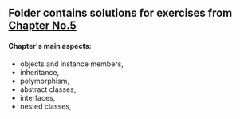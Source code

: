 <html>
  <h2>Folder contains solutions for exercises from <a href="http://math.hws.edu/javanotes/c5/index.html">Chapter No.5<a/></h2>
  <h4>Chapter's main aspects:</h4> 
  <ul>
    <li>objects and instance members,</li>
    <li>inheritance,</li>
    <li>polymorphism,</li>
    <li>abstract classes,</li>
    <li>interfaces,</li> 
    <li>nested classes,</li>
  </ul>
</html>
